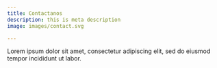 ```yaml
---
title: Contactanos
description: this is meta description
image: images/contact.svg

---
```

Lorem ipsum dolor sit amet, consectetur adipiscing elit, sed do eiusmod tempor incididunt ut labor.
